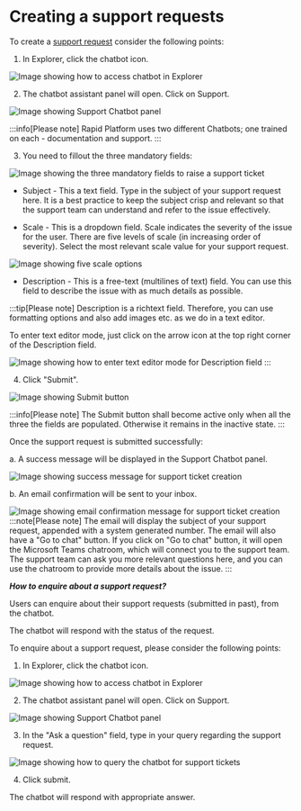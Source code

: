 # Creating a support requests

To create a <a href="https://rapiddocs.z8.web.core.windows.net/docs/Rapid/User%20Manual/glossary/#support-request" target="_blank">support request</a> consider the following points:

1. In Explorer, click the chatbot icon.

![Image showing how to access chatbot in Explorer](<Support req 1.png>)

2. The chatbot assistant panel will open. Click on Support. 

![Image showing Support Chatbot panel](<Support req 2.png>)

:::info[Please note]
Rapid Platform uses two different Chatbots; one trained on each - documentation and support. 
:::

3. You need to fillout the three mandatory fields:

![Image showing the three mandatory fields to raise a support ticket](<Support req 3.png>)  

- Subject - This a text field. Type in the subject of your support request here. It is a best practice to keep the subject crisp and relevant so that the support team can understand and refer to the issue effectively.

- Scale - This is a dropdown field. Scale indicates the severity of the issue for the user. There are five levels of scale (in increasing order of severity). Select the most relevant scale value for your support request.

![Image showing five scale options](<Support req 4.png>)

- Description - This is a free-text (multilines of text) field. You can use this field to describe the issue with as much details as possible.

:::tip[Please note]
Description is  a richtext field. Therefore, you can use formatting options and also add images etc. as we do in a text editor.

To enter text editor mode, just click on the arrow icon at the top right corner of the Description field. 

![Image showing how to enter text editor mode for Description field](<Support req 5.png>)
:::

4. Click "Submit".

![Image showing Submit button](<Support req 6.png>)

:::info[Please note]
The Submit button shall become active only when all the three the fields are populated. Otherwise it remains in the inactive state.
:::

Once the support request is submitted successfully:

a. A success message will be displayed in the Support Chatbot panel. 

![Image showing success message for support ticket creation](<Support req 7.png>)

b. An email confirmation will be sent to your inbox.

![Image showing email confirmation message for support ticket creation](<Support req 8.png>)
:::note[Please note]
The email will display the subject of your support request, appended with a system generated number. The email will also have a "Go to chat" button. If you click on "Go to chat" button, it will open the Microsoft Teams chatroom, which will connect you to the support team. The support team can ask you more relevant questions here, and you can use the chatroom to provide more details about the issue. 
:::


***How to enquire about a support request?***

Users can enquire about their support requests (submitted in past), from the chatbot. 

The chatbot will respond with the status of the request.

To enquire about a support request, please consider the following points:

1. In Explorer, click the chatbot icon.

![Image showing how to access chatbot in Explorer](<Support req 1.png>)

2. The chatbot assistant panel will open. Click on Support. 

![Image showing Support Chatbot panel](<Support req 2.png>)

3. In the "Ask a question" field, type in your query regarding the support request. 

![Image showing how to query the chatbot for support tickets](<Support req 9.png>)

4. Click submit. 

The chatbot will respond with appropriate answer.